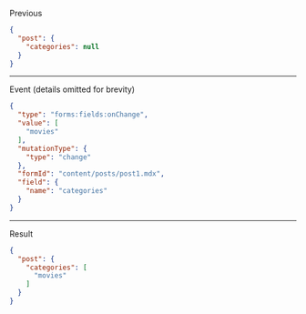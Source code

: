 Previous
```json
{
  "post": {
    "categories": null
  }
}
```
---

Event (details omitted for brevity)
```json
{
  "type": "forms:fields:onChange",
  "value": [
    "movies"
  ],
  "mutationType": {
    "type": "change"
  },
  "formId": "content/posts/post1.mdx",
  "field": {
    "name": "categories"
  }
}
```
---

Result
```json
{
  "post": {
    "categories": [
      "movies"
    ]
  }
}
```